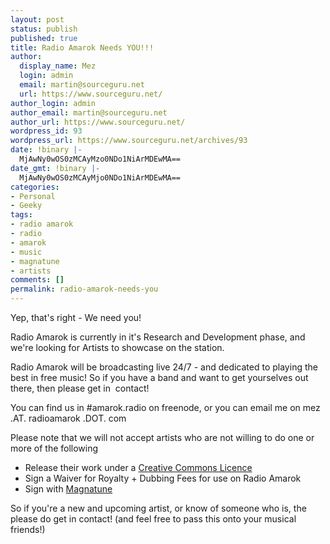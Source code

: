 ```yaml
---
layout: post
status: publish
published: true
title: Radio Amarok Needs YOU!!!
author:
  display_name: Mez
  login: admin
  email: martin@sourceguru.net
  url: https://www.sourceguru.net/
author_login: admin
author_email: martin@sourceguru.net
author_url: https://www.sourceguru.net/
wordpress_id: 93
wordpress_url: https://www.sourceguru.net/archives/93
date: !binary |-
  MjAwNy0wOS0zMCAyMzo0NDo1NiArMDEwMA==
date_gmt: !binary |-
  MjAwNy0wOS0zMCAyMjo0NDo1NiArMDEwMA==
categories:
- Personal
- Geeky
tags:
- radio amarok
- radio
- amarok
- music
- magnatune
- artists
comments: []
permalink: radio-amarok-needs-you
---
```

<p>Yep, that's right - We need you!</p>
<p>Radio Amarok is currently in it's Research and Development phase, and we're looking for Artists to showcase on the station.</p>
<p>Radio Amarok will be broadcasting live 24/7 - and dedicated to playing the best in free music! So if you have a band and want to get yourselves out there, then please get in  contact!</p>
<p>You can find us in #amarok.radio on freenode, or you can email me on mez .AT. radioamarok .DOT. com</p>
<p>Please note that we will not accept artists who are not willing to do one or more of the following</p>
<ul>
<li>Release their work under a <a href="http://creativecommons.org/">Creative Commons Licence</a></li>
<li>Sign a Waiver for Royalty + Dubbing Fees for use on Radio Amarok</li>
<li>Sign with <a href="http://www.magnatune.com/info/whatwedo">Magnatune</a></li>
</ul>
<p>So if you're a new and upcoming artist, or know of someone who is, the please do get in contact! (and feel free to pass this onto your musical friends!)</p>
